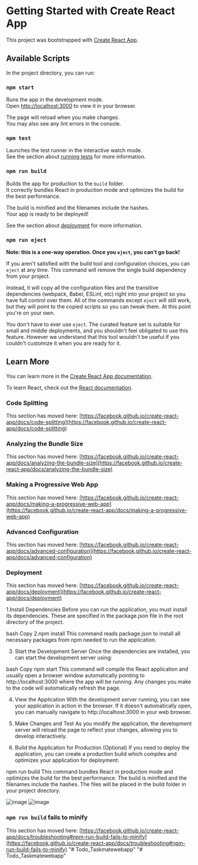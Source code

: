 # Getting Started with Create React App

This project was bootstrapped with [Create React App](https://github.com/facebook/create-react-app).

## Available Scripts

In the project directory, you can run:

### `npm start`

Runs the app in the development mode.\
Open [http://localhost:3000](http://localhost:3000) to view it in your browser.

The page will reload when you make changes.\
You may also see any lint errors in the console.

### `npm test`

Launches the test runner in the interactive watch mode.\
See the section about [running tests](https://facebook.github.io/create-react-app/docs/running-tests) for more information.

### `npm run build`

Builds the app for production to the `build` folder.\
It correctly bundles React in production mode and optimizes the build for the best performance.

The build is minified and the filenames include the hashes.\
Your app is ready to be deployed!

See the section about [deployment](https://facebook.github.io/create-react-app/docs/deployment) for more information.

### `npm run eject`

**Note: this is a one-way operation. Once you `eject`, you can't go back!**

If you aren't satisfied with the build tool and configuration choices, you can `eject` at any time. This command will remove the single build dependency from your project.

Instead, it will copy all the configuration files and the transitive dependencies (webpack, Babel, ESLint, etc) right into your project so you have full control over them. All of the commands except `eject` will still work, but they will point to the copied scripts so you can tweak them. At this point you're on your own.

You don't have to ever use `eject`. The curated feature set is suitable for small and middle deployments, and you shouldn't feel obligated to use this feature. However we understand that this tool wouldn't be useful if you couldn't customize it when you are ready for it.

## Learn More

You can learn more in the [Create React App documentation](https://facebook.github.io/create-react-app/docs/getting-started).

To learn React, check out the [React documentation](https://reactjs.org/).

### Code Splitting

This section has moved here: [https://facebook.github.io/create-react-app/docs/code-splitting](https://facebook.github.io/create-react-app/docs/code-splitting)

### Analyzing the Bundle Size

This section has moved here: [https://facebook.github.io/create-react-app/docs/analyzing-the-bundle-size](https://facebook.github.io/create-react-app/docs/analyzing-the-bundle-size)

### Making a Progressive Web App

This section has moved here: [https://facebook.github.io/create-react-app/docs/making-a-progressive-web-app](https://facebook.github.io/create-react-app/docs/making-a-progressive-web-app)

### Advanced Configuration

This section has moved here: [https://facebook.github.io/create-react-app/docs/advanced-configuration](https://facebook.github.io/create-react-app/docs/advanced-configuration)

### Deployment

This section has moved here: [https://facebook.github.io/create-react-app/docs/deployment](https://facebook.github.io/create-react-app/docs/deployment)

1.Install Dependencies
Before you can run the application, you must install its dependencies. These are specified in the package.json file in the root directory of the project.

bash
Copy
2.npm install
This command reads package.json to install all necessary packages from npm needed to run the application.

3. Start the Development Server
Once the dependencies are installed, you can start the development server using:

bash
Copy
npm start
This command will compile the React application and usually open a browser window automatically pointing to http://localhost:3000 where the app will be running. Any changes you make to the code will automatically refresh the page.

4. View the Application
With the development server running, you can see your application in action in the browser. If it doesn't automatically open, you can manually navigate to http://localhost:3000 in your web browser.

5. Make Changes and Test
As you modify the application, the development server will reload the page to reflect your changes, allowing you to develop interactively.

6. Build the Application for Production (Optional)
If you need to deploy the application, you can create a production build which compiles and optimizes your application for deployment:

npm run build
This command bundles React in production mode and optimizes the build for the best performance. The build is minified and the filenames include the hashes. The files will be placed in the build folder in your project directory.

![image](https://github.com/user-attachments/assets/f6147583-3653-4942-ba8d-3879f35ee1f4)
![image](https://github.com/user-attachments/assets/0d4fa24f-34ce-41eb-a032-7ba48c73c05c)



### `npm run build` fails to minify

This section has moved here: [https://facebook.github.io/create-react-app/docs/troubleshooting#npm-run-build-fails-to-minify](https://facebook.github.io/create-react-app/docs/troubleshooting#npm-run-build-fails-to-minify)
"# Todo_Taskmatewebapp" 
"# Todo_Taskmatewebapp" 
